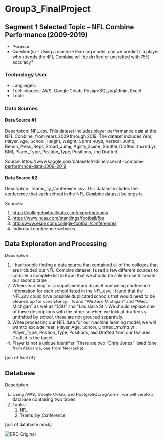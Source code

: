 # Group3_FinalProject

## Segment 1 Selected Topic – NFL Combine Performance (2009-2019)

* Purpose - 
* Question(s) – Using a machine learning model, can we predict if a player who attends the NFL Combine will be drafted or undrafted with 75% accuracy?

### Technology Used
* Languages: 
* Technologies: AWS, Google Colab, PostgreSQL/pgAdmin, Excel
* Tools:

### Data Sources
#### Data Source #1
Description: NFL.csv. This dataset includes player performance data at the NFL Combine, from years 2009 through 2019. The dataset includes Year, Player, Age, School, Height, Weight, Sprint_40yd, Vertical_Jump, Bench_Press_Reps, Broad_Jump, Agility_3cone, Shuttle, Drafted..tm.rnd.yr., BMI, Player_Type, Position_Type, Positions, and Drafted.

Source: https://www.kaggle.com/datasets/redlineracer/nfl-combine-performance-data-2009-2019

#### Data Source #2 
Description: Teams_by_Conference.csv. This dataset includes the conference that each school in the NFL Combine dataset belongs to.

Sources:
1.	https://collegefootballdata.com/exporter/teams
2.	https://www.ncaa.com/standings/football/fbs
3.	http://www.espn.com/college-football/conferences
4.	Individual conference websites 

## Data Exploration and Processing
Description
1.	I had trouble finding a data source that contained all of the colleges that are included our NFL Combine dataset. I used a few different sources to compile a complete list in Excel that we should be able to use to create our second table.
2.	When searching for a supplementary dataset containing conference information for each school listed in the NFL.csv, I found that the NFL.csv could have possible duplicated schools that would need to be cleaned up for consistency. I found “Western Michigan” and “West. Michigan” as well as “LSU” and “Louisiana St.”. We should replace one of these descriptions with the other so when we look at drafted vs. undrafted by school, these are not grouped separately.
3.	When processing our NFL data for our machine learning model, we will want to exclude Year, Player, Age, School, Drafted..tm.rnd.yr., Player_Type, Position_Type, Positions, and Drafted from our features. Drafted is the target.
4.	Player is not a unique identifier. There are two “Chris Jones” listed (one from Alabama, one from Nebraska).

[pic of final df]
## Database
Description
1.	Using AWS, Google Colab, and PostgreSQL/pgAdmin, we will create a database containing two tables
2.	Tables:
    1.	NFL
    2.	Teams_by_Conference

[pic of database mock]

![ERD_Original](https://user-images.githubusercontent.com/115508658/226464174-a5d4dad1-9ddc-45b9-a3d4-c42f91ff19b2.png)
